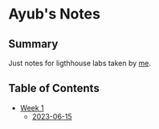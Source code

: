 # Ayub's Notes

## Summary

Just notes for ligthhouse labs taken by [me](https://github.com/ayub-elwhishi).

## Table of Contents

+ [Week 1](/Week_1)
	+ [2023-06-15](/Week_1/2023-06-15.md)


